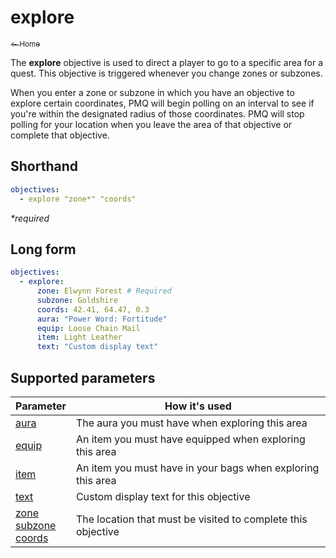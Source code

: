 # explore

[<sub>← Home</sub>](../index.md)

The **explore** objective is used to direct a player to go to a specific area for a quest. This objective is triggered whenever you change zones or subzones.

When you enter a zone or subzone in which you have an objective to explore certain coordinates, PMQ will begin polling on an interval to see if you're within the designated radius of those coordinates. PMQ will stop polling for your location when you leave the area of that objective or complete that objective.

## Shorthand

```yaml
objectives:
  - explore "zone*" "coords"
```

_*required_

## Long form

```yaml
objectives:
  - explore:
      zone: Elwynn Forest # Required
      subzone: Goldshire
      coords: 42.41, 64.47, 0.3
      aura: "Power Word: Fortitude"
      equip: Loose Chain Mail
      item: Light Leather
      text: "Custom display text"
```

## Supported parameters

| Parameter | How it's used |
|---|---|
| [aura](../parameters/aura.md) | The aura you must have when exploring this area |
| [equip](../parameters/equip.md) | An item you must have equipped when exploring this area |
| [item](../parameters/item.md) | An item you must have in your bags when exploring this area |
| [text](../parameters/text.md) | Custom display text for this objective |
| [zone](../parameters/zone.md)<br/>[subzone](../parameters/zone.md)<br/>[coords](../parameters/coords.md) | The location that must be visited to complete this objective |
